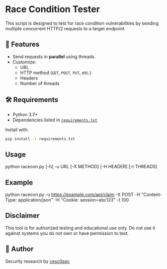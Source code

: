# Race Condition Tester

This script is designed to test for race condition vulnerabilities by sending multiple concurrent HTTP/2 requests to a target endpoint.

## 🚀 Features

- Send requests in **parallel** using threads.
- Customize:
  - URL
  - HTTP method (`GET`, `POST`, `PUT`, etc.)
  - Headers
  - Number of threads

## 🛠️ Requirements

- Python 3.7+
- Dependencies listed in [`requirements.txt`](./requirements.txt)

Install with:

```bash
pip install -r requirements.txt
```

## Usage

python racecon.py [-h] -u URL [-X METHOD] [-H HEADER] [-t THREADS]

## Example

python racecon.py -u https://example.com/api/claim -X POST -H "Content-Type: application/json" -H "Cookie: session=abc123" -t 100

## Disclaimer

This tool is for authorized testing and educational use only. Do not use it against systems you do not own or have permission to test.

## 👤 Author

Security research by [cesc0sec](https://github.com/cesc0sec)
